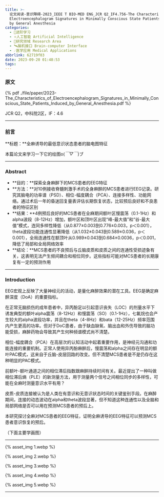 ```yaml
---
title: >-
  论文阅读-意识障碍-2023_IEEE T BIO-MED ENG_JCR Q2_IF4.756-The Characteristics of
  Electroencephalogram Signatures in Minimally Conscious State Patients Induced
  by General Anesthesia
categories:
  - 🌙进阶学习
  - ⭐人工智能 Artificial Intelligence
  - 💫研究领域 Research Area
  - 🛰️脑机接口 Brain-computer Interface
  - ☄️医学应用 Medical Applications
abbrlink: 62719f03
date: 2023-09-20 01:48:53
tags:
---
```


### 原文

{% pdf ./file/paper/2023-The_Characteristics_of_Electroencephalogram_Signatures_in_Minimally_Conscious_State_Patients_Induced_by_General_Anesthesia.pdf %}

JCR Q2，中科院2区，IF：4.6

<!--more-->

***

### 前言

**标题：**全麻诱导的最低意识状态患者的脑电图特征

本篇论文来学习一下它的绘图o(*￣▽￣*)ブ

***

### Abstract

- **目的：**探索全身麻醉下的MCS患者的EEG特征
- **方法：**对10例接收脊髓刺激手术的全身麻醉的MCS患者进行EEG记录。研究其脑电的功率谱（PSD）、相位-幅度耦合（PCA）、连接多样性、功能网络。通过术后一年的昏迷回复量表评估长期恢复状态，比较预后良好和不良患者的特征区别
- **结果：**4例预后良好的MCS患者在全麻期间额叶区慢震荡（0.1-1Hz）和alpha波段（8-12Hz）增加，额叶区和顶叶区出现“峰-最大值”和“谷-最大值”模式，连同多样性降低（从0.877±0.003到0.776±0.003，p＜0.001），theta波段功能连通性显著降低（从1.032±0.043到0.589±0.036，p＜0.001），全局连通性在额顶叶从0.989±0.043到0.684±0.0036，p＜0.001，降低了局部和全局网络效率
- **结论：**MCS患者的不良预后与丘脑皮质和皮质之间的连通性受损迹象有关，这表明无法产生频间耦合和相位同步。这些指标可能对MCS患者的长期康复有一定的预测作用

***

### Introduction

EEG宏观上反映了大量神经元的活动，是量化麻醉效果的潜在工具。EEG是确定麻醉深度（DoA）的重要指标。

在正常无脑损伤的成年患者中，异丙酚足以引起意识丧失（LOC）的剂量水平下诱发典型的额叶alpha震荡（8-12Hz）和慢震荡（SO）（0.1-1Hz），七氟烷也会产生较大的alpha波段功率，并且在theta（4-8Hz）和bata（12-25Hz）频率范围内产生更高的功率。但对于DoC患者，由于缺血缺氧、脑出血和外伤导致的脑功能受损，麻醉药物会导致其产生何种频谱模式尚不清楚。

相位-幅度耦合（PCA）在高层次的认知活动中起着重要作用，是神经元沟通和功能连接的重要机制。正常人使用异丙酚麻醉后，慢震荡和alpha之间存在明显的额叶PAC模式，这来自于丘脑-皮层回路的改变。但不清楚MCS患者是不是仍存在这种明显的PAC模式。

前额叶-额叶通道之间的相位滞后指数跟麻醉持续时间有关。最近提出了一种叫做相位滞后熵（PLE）的新测量方法，用于测量两个信号之间相位同步的多样性，可能在全麻时测量意识水平有用？

皮质-皮质连接被认为是人类在有意识和无意识状态时间的关键鉴别手段。在麻醉期间，连接的动态波动在alpha和theta波段显著，但不知道这种连通性以及全脑和局部网络是否可以用在预测MCS患者的预后上。

本研究探讨全麻对MCS患者的EEG特征，证明全麻诱导的EEG特征可以预测MCS患者意识恢复的预后。

（下面主要学画图）

***

{% asset_img 1.webp %}

{% asset_img 2.webp %}

{% asset_img 3.webp %}

{% asset_img 4.webp %}

{% asset_img 5.webp %}

***
